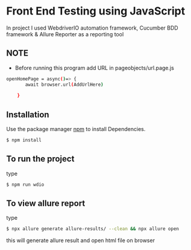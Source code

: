 # Front End Testing using JavaScript

In project I used WebdriverIO automation framework, Cucumber BDD framework & Allure Reporter as a reporting tool

## NOTE
* Before running this program add URL in pageobjects/url.page.js
```bash
openHomePage = async()=> {
       await browser.url(AddUrlHere)
        
    }
```


## Installation

Use the package manager [npm](npmjs.com/) to install Dependencies.

```bash
$ npm install
```

## To run the project
type
```bash
$ npm run wdio
```

## To view allure report
type
```bash
$ npx allure generate allure-results/ --clean && npx allure open
```
this will generate allure result and open html file on browser
